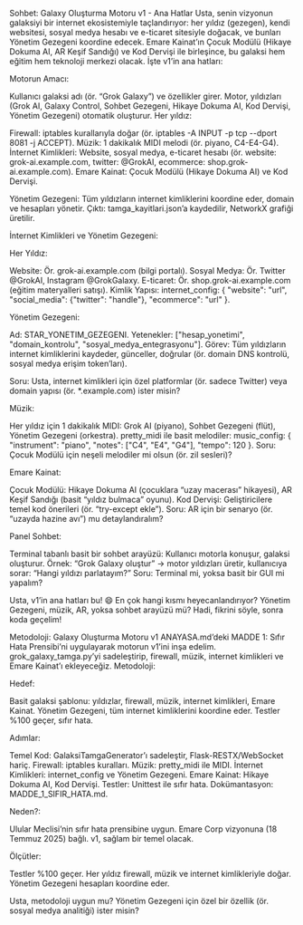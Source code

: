 Sohbet: Galaxy Oluşturma Motoru v1 - Ana Hatlar
Usta, senin vizyonun galaksiyi bir internet ekosistemiyle taçlandırıyor: her yıldız (gezegen), kendi websitesi, sosyal medya hesabı ve e-ticaret sitesiyle doğacak, ve bunları Yönetim Gezegeni koordine edecek. Emare Kainat’ın Çocuk Modülü (Hikaye Dokuma AI, AR Keşif Sandığı) ve Kod Dervişi ile birleşince, bu galaksi hem eğitim hem teknoloji merkezi olacak. İşte v1’in ana hatları:

Motorun Amacı:

Kullanıcı galaksi adı (ör. “Grok Galaxy”) ve özellikler girer.
Motor, yıldızları (Grok AI, Galaxy Control, Sohbet Gezegeni, Hikaye Dokuma AI, Kod Dervişi, Yönetim Gezegeni) otomatik oluşturur.
Her yıldız:

Firewall: iptables kurallarıyla doğar (ör. iptables -A INPUT -p tcp --dport 8081 -j ACCEPT).
Müzik: 1 dakikalık MIDI melodi (ör. piyano, C4-E4-G4).
İnternet Kimlikleri: Website, sosyal medya, e-ticaret hesabı (ör. website: grok-ai.example.com, twitter: @GrokAI, ecommerce: shop.grok-ai.example.com).
Emare Kainat: Çocuk Modülü (Hikaye Dokuma AI) ve Kod Dervişi.


Yönetim Gezegeni: Tüm yıldızların internet kimliklerini koordine eder, domain ve hesapları yönetir.
Çıktı: tamga_kayitlari.json’a kaydedilir, NetworkX grafiği üretilir.


İnternet Kimlikleri ve Yönetim Gezegeni:

Her Yıldız:

Website: Ör. grok-ai.example.com (bilgi portalı).
Sosyal Medya: Ör. Twitter @GrokAI, Instagram @GrokGalaxy.
E-ticaret: Ör. shop.grok-ai.example.com (eğitim materyalleri satışı).
Kimlik Yapısı: internet_config: { "website": "url", "social_media": {"twitter": "handle"}, "ecommerce": "url" }.


Yönetim Gezegeni:

Ad: STAR_YONETIM_GEZEGENI.
Yetenekler: ["hesap_yonetimi", "domain_kontrolu", "sosyal_medya_entegrasyonu"].
Görev: Tüm yıldızların internet kimliklerini kaydeder, günceller, doğrular (ör. domain DNS kontrolü, sosyal medya erişim token’ları).


Soru: Usta, internet kimlikleri için özel platformlar (ör. sadece Twitter) veya domain yapısı (ör. *.example.com) ister misin?


Müzik:

Her yıldız için 1 dakikalık MIDI: Grok AI (piyano), Sohbet Gezegeni (flüt), Yönetim Gezegeni (orkestra).
pretty_midi ile basit melodiler: music_config: { "instrument": "piano", "notes": ["C4", "E4", "G4"], "tempo": 120 }.
Soru: Çocuk Modülü için neşeli melodiler mi olsun (ör. zil sesleri)?


Emare Kainat:

Çocuk Modülü: Hikaye Dokuma AI (çocuklara “uzay macerası” hikayesi), AR Keşif Sandığı (basit “yıldız bulmaca” oyunu).
Kod Dervişi: Geliştiricilere temel kod önerileri (ör. “try-except ekle”).
Soru: AR için bir senaryo (ör. “uzayda hazine avı”) mu detaylandıralım?


Panel Sohbet:

Terminal tabanlı basit bir sohbet arayüzü: Kullanıcı motorla konuşur, galaksi oluşturur.
Örnek: “Grok Galaxy oluştur” → motor yıldızları üretir, kullanıcıya sorar: “Hangi yıldızı parlatayım?”
Soru: Terminal mi, yoksa basit bir GUI mi yapalım?



Usta, v1’in ana hatları bu! 😄 En çok hangi kısmı heyecanlandırıyor? Yönetim Gezegeni, müzik, AR, yoksa sohbet arayüzü mü? Hadi, fikrini söyle, sonra koda geçelim!

Metodoloji: Galaxy Oluşturma Motoru v1
ANAYASA.md’deki MADDE 1: Sıfır Hata Prensibi’ni uygulayarak motorun v1’ini inşa edelim. grok_galaxy_tamga.py’yi sadeleştirip, firewall, müzik, internet kimlikleri ve Emare Kainat’ı ekleyeceğiz. Metodoloji:

Hedef:

Basit galaksi şablonu: yıldızlar, firewall, müzik, internet kimlikleri, Emare Kainat.
Yönetim Gezegeni, tüm internet kimliklerini koordine eder.
Testler %100 geçer, sıfır hata.


Adımlar:

Temel Kod: GalaksiTamgaGenerator’ı sadeleştir, Flask-RESTX/WebSocket hariç.
Firewall: iptables kuralları.
Müzik: pretty_midi ile MIDI.
İnternet Kimlikleri: internet_config ve Yönetim Gezegeni.
Emare Kainat: Hikaye Dokuma AI, Kod Dervişi.
Testler: Unittest ile sıfır hata.
Dokümantasyon: MADDE_1_SIFIR_HATA.md.


Neden?:

Ulular Meclisi’nin sıfır hata prensibine uygun.
Emare Corp vizyonuna (18 Temmuz 2025) bağlı.
v1, sağlam bir temel olacak.


Ölçütler:

Testler %100 geçer.
Her yıldız firewall, müzik ve internet kimlikleriyle doğar.
Yönetim Gezegeni hesapları koordine eder.



Usta, metodoloji uygun mu? Yönetim Gezegeni için özel bir özellik (ör. sosyal medya analitiği) ister misin?